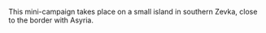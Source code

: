 This mini-campaign takes place on a small island in southern Zevka, close to the border with Asyria.